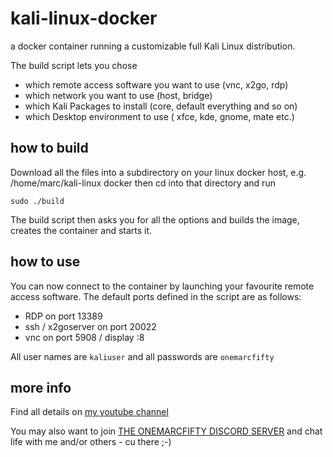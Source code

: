 # kali-linux-docker

a docker container running a customizable full Kali Linux distribution.

The build script lets you chose 

- which remote access software you want to use (vnc, x2go, rdp)
- which network you want to use  (host, bridge)
- which Kali Packages to install (core, default everything and so on)
- which Desktop environment to use ( xfce, kde, gnome, mate etc.)

## how to build

Download all the files into a subdirectory on your linux docker host, e.g. /home/marc/kali-linux docker
then cd into that directory and run

    sudo ./build

The build script then asks you for all the options and builds the image, creates the container
and starts it.

## how to use

You can now connect to the container by launching your favourite remote access software. The default ports defined in the script are as follows:

- RDP on port 13389
- ssh / x2goserver on port 20022
- vnc on port 5908 / display :8

All user names are `kaliuser` and all passwords are `onemarcfifty`

## more info

Find all details on [my youtube channel](https://www.youtube.com/onemarcfifty)

You may also want to join [THE ONEMARCFIFTY DISCORD SERVER](https://discord.com/invite/DXnfBUG) and chat life with me and/or others - cu there ;-)